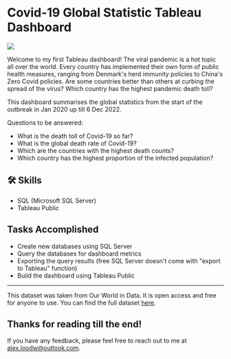 
# Covid-19 Global Statistic Tableau Dashboard
![](https://i.imgur.com/ErYFH9U.png)

Welcome to my first Tableau dashboard! The viral pandemic is a hot topic all over the world. Every country has implemented their own form of public health measures, ranging from Denmark's herd immunity policies to China's Zero Covid policies. Are some countries better than others at curbing the spread of the virus? Which country has the highest pandemic death toll?

This dashboard summarises the global statistics from the start of the outbreak in Jan 2020 up till 6 Dec 2022. 

Questions to be answered:
* What is the death toll of Covid-19 so far?
* What is the global death rate of Covid-19?
* Which are the countries with the highest death counts?
* Which country has the highest proportion of the infected population?


## 🛠 Skills
- SQL (Microsoft SQL Server)
- Tableau Public



## Tasks Accomplished

- Create new databases using SQL Server
- Query the databases for dashboard metrics
- Exporting the query results (free SQL Server doesn't come with "export to Tableau" function)
- Build the dashboard using Tableau Public

***
This dataset was taken from Our World in Data. It is open access and free for anyone to use. You can find the full dataset [here](https://ourworldindata.org/explorers/coronavirus-data-explorer?zoomToSelection=true&time=2020-03-01..latest&facet=none&pickerSort=asc&pickerMetric=location&Metric=Confirmed+cases&Interval=7-day+rolling+average&Relative+to+Population=true&Color+by+test+positivity=false&country=USA~GBR~CAN~DEU~ITA~IND).




## Thanks for reading till the end!

If you have any feedback, please feel free to reach out to me at alex.loodw@outlook.com.

